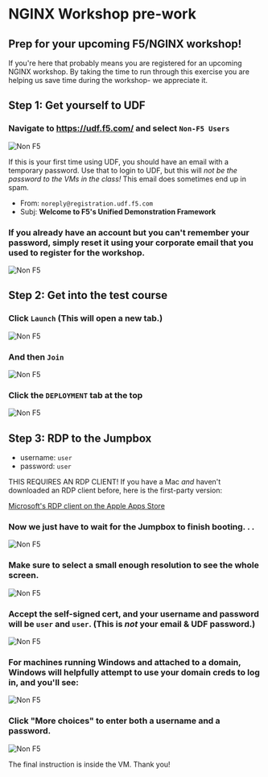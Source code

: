 # NGINX Workshop pre-work
## Prep for your upcoming F5/NGINX workshop! 

If you're here that probably means you are registered for an upcoming NGINX workshop. By taking the time to run through this exercise you are helping us save time during the workshop- we appreciate it.

## Step 1: Get yourself to UDF
### Navigate to https://udf.f5.com/ and select ```Non-F5 Users```
![Non F5](images/udfloginnonf5.png "clever alt text")

If this is your first time using UDF, you should have an email with a temporary password. Use that to login to UDF, but this will *not be the password to the VMs in the class!* This email does sometimes end up in spam. 

   * From: `noreply@registration.udf.f5.com` 
   * Subj: **Welcome to F5's Unified Demonstration Framework**


### If you already have an account but you can't remember your password, simply reset it using your corporate email that you used to register for the workshop.
![Non F5](images/udfloginreset.png "happens to the best of us")

## Step 2: Get into the test course
### Click ```Launch``` (This will open a new tab.)
![Non F5](images/courselist.png "click launch")

### And then ```Join```
![Non F5](images/joinbutton.png "'Yes I'm sure'")

### Click the ```DEPLOYMENT``` tab at the top
![Non F5](images/almostthere.png "I'm up here")

## Step 3: RDP to the Jumpbox
   * username: `user`
   * password: `user`

THIS REQUIRES AN RDP CLIENT! If you have a Mac *and* haven't downloaded an RDP client before, here is the first-party version:

[Microsoft's RDP client on the Apple Apps Store](https://apps.apple.com/us/app/microsoft-remote-desktop/id1295203466?mt=12)

### Now we just have to wait for the Jumpbox to finish booting. . .
![Non F5](images/waitforboot.png "loading. . .")

### Make sure to select a small enough resolution to see the whole screen.
![Non F5](images/launchrdp.png "almost there")

### Accept the self-signed cert, and your username and password will be `user` and `user`. (This is *not* your email & UDF password.)
![Non F5](images/useruser.png "rogerroger")

### For machines running Windows and attached to a domain, Windows will helpfully attempt to use your domain creds to log in, and you'll see:
![Non F5](images/domaincreds.png "everyone has credentials.com email accounts right?")

### Click "More choices" to enter both a username and a password.
![Non F5](images/domaincredsannotated.png "green arrows")


The final instruction is inside the VM.
Thank you!